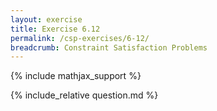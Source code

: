 ```yaml
---
layout: exercise
title: Exercise 6.12
permalink: /csp-exercises/6-12/
breadcrumb: Constraint Satisfaction Problems
---
```


{% include mathjax_support %}

<div><i class="arrow-up" data-chapter="csp-exercises" data-exercise="ex_12" data-rating="0"></i></div>
{% include_relative question.md %}
